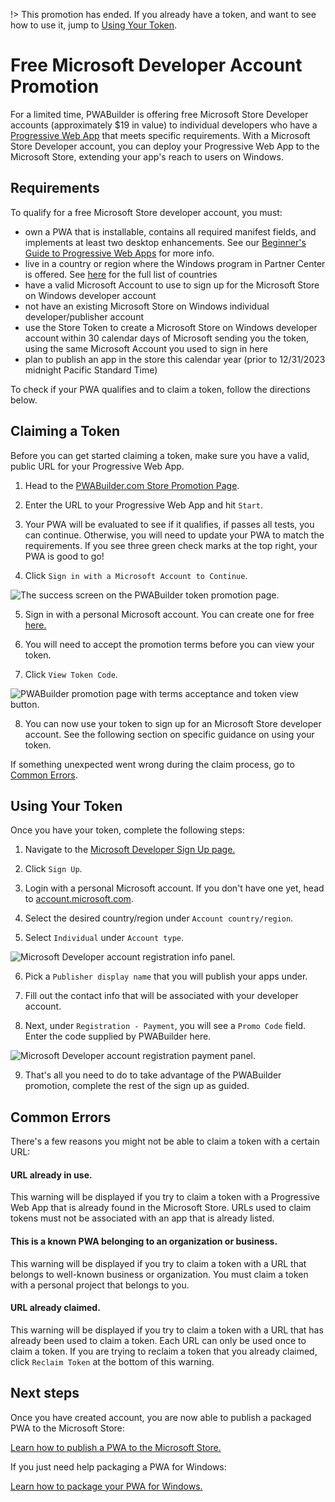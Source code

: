 !> This promotion has ended. If you already have a token, and want to see how to use it, jump to [Using Your Token](/builder/store-promotion#using-your-token).

# Free Microsoft Developer Account Promotion

For a limited time, PWABuilder is offering free Microsoft Store Developer accounts (approximately $19 in value) to individual developers who have a [Progressive Web App](/home/pwa-intro) that meets specific requirements. With a Microsoft Store Developer account, you can deploy your Progressive Web App to the Microsoft Store, extending your app's reach to users on Windows.

## Requirements 

To qualify for a free Microsoft Store developer account, you must:

  * own a PWA that is installable, contains all required manifest fields, and implements at least two desktop enhancements. See our [Beginner's Guide to Progressive Web Apps](/home/pwa-intro) for more info.
  * live in a country or region where the Windows program in Partner Center is offered. See [here](https://learn.microsoft.com/en-us/windows/apps/publish/partner-center/account-types-locations-and-fees#developer-account-and-app-submission-markets) for the full list of countries
  * have a valid Microsoft Account to use to sign up for the Microsoft Store on Windows developer account
  * not have an existing Microsoft Store on Windows individual developer/publisher account
  * use the Store Token to create a Microsoft Store on Windows developer account within 30 calendar days of Microsoft sending you the token, using the same Microsoft Account you used to sign in here
  * plan to publish an app in the store this calendar year (prior to 12/31/2023 midnight Pacific Standard Time)

To check if your PWA qualifies and to claim a token, follow the directions below.

## Claiming a Token

Before you can get started claiming a token, make sure you have a valid, public URL for your Progressive Web App.

1. Head to the [PWABuilder.com Store Promotion Page](https://www.pwabuilder.com/freeToken).

2. Enter the URL to your Progressive Web App and hit `Start`.

3. Your PWA will be evaluated to see if it qualifies, if passes all tests, you can continue. Otherwise, you will need to update your PWA to match the requirements. If you see three green check marks at the top right, your PWA is good to go!

4. Click `Sign in with a Microsoft Account to Continue`.

<div class="docs-image">
   <img src="/assets/builder/store-promotion/tests-passed.png" alt="The success screen on the PWABuilder token promotion page.">
</div>

5. Sign in with a personal Microsoft account. You can create one for free [here.](https://account.microsoft.com/account)

6. You will need to accept the promotion terms before you can view your token. 

7. Click `View Token Code`.

<div class="docs-image">
   <img src="/assets/builder/store-promotion/view-token-code.png" alt="PWABuilder promotion page with terms acceptance and token view button.">
</div>

8. You can now use your token to sign up for an Microsoft Store developer account. See the following section on specific guidance on using your token.

If something unexpected went wrong during the claim process, go to [Common Errors](/builder/store-promotion?id=common-errors).

## Using Your Token

Once you have your token, complete the following steps:

1. Navigate to the [Microsoft Developer Sign Up page.](https://developer.microsoft.com/en-us/microsoft-store/register/)

2. Click `Sign Up`.

3. Login with a personal Microsoft account. If you don't have one yet, head to [account.microsoft.com](https://account.microsoft.com/).

4. Select the desired country/region  under `Account country/region`.

5. Select `Individual` under `Account type`.

<div class="docs-image">
    <img src="/assets/builder/store-promotion/promo-registration-info.png" alt="Microsoft Developer account registration info panel.">
</div>

6. Pick a `Publisher display name` that you will publish your apps under.

7. Fill out the contact info that will be associated with your developer account.

8. Next, under `Registration - Payment`, you will see a `Promo Code` field. Enter the code supplied by PWABuilder here.

<div class="docs-image">
    <img src="/assets/builder/store-promotion/promo-registration-payment.png" alt="Microsoft Developer account registration payment panel.">
</div>

9. That's all you need to do to take advantage of the PWABuilder promotion, complete the rest of the sign up as guided.

## Common Errors

There's a few reasons you might not be able to claim a token with a certain URL:
#### URL already in use.

This warning will be displayed if you try to claim a token with a Progressive Web App that is already found in the Microsoft Store. URLs used to claim tokens must not be associated with an app that is already listed.

#### This is a known PWA belonging to an organization or business.

This warning will be displayed if you try to claim a token with a URL that belongs to well-known business or organization. You must claim a token with a personal project that belongs to you.

#### URL already claimed.

This warning will be displayed if you try to claim a token with a URL that has already been used to claim a token. Each URL can only be used once to claim a token. If you are trying to reclaim a token that you already claimed, click `Reclaim Token` at the bottom of this warning.

## Next steps

Once you have created account, you are now able to publish a packaged PWA to the Microsoft Store:

[Learn how to publish a PWA to the Microsoft Store.](/builder/windows)

If you just need help packaging a PWA for Windows:

[Learn how to package your PWA for Windows.](/builder/windows?id=packaging)
